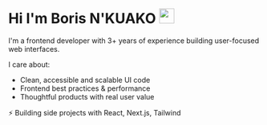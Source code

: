 # Hi I'm Boris N'KUAKO <img src="https://raw.githubusercontent.com/MartinHeinz/MartinHeinz/master/wave.gif" width="30px">
I'm a frontend developer with 3+ years of experience building user-focused web interfaces.  

I care about:
- Clean, accessible and scalable UI code
- Frontend best practices & performance
- Thoughtful products with real user value

⚡️ Building side projects with React, Next.js, Tailwind    

